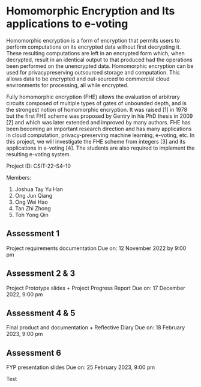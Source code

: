 # Homomorphic Encryption and Its applications to e-voting 

Homomorphic encryption is a form of encryption that permits users to perform
computations on its encrypted data without first decrypting it. These resulting
computations are left in an encrypted form which, when decrypted, result in an
identical output to that produced had the operations been performed on the
unencrypted data. Homomorphic encryption can be used for privacypreserving outsourced storage and computation. This allows data to be
encrypted and out-sourced to commercial cloud environments for processing,
all while encrypted.

Fully homomorphic encryption (FHE) allows the evaluation of arbitrary
circuits composed of multiple types of gates of unbounded depth, and is the
strongest notion of homomorphic encryption. It was raised [1] in 1978 but the
first FHE scheme was proposed by Gentry in his PhD thesis in 2009 [2] and
which was later extended and improved by many authors. FHE has been
becoming an important research direction and has many applications in cloud
computation, privacy-preserving machine learning, e-voting, etc. In this
project, we will investigate the FHE scheme from integers [3] and its
applications in e-voting [4]. The students are also required to implement the
resulting e-voting system.

Project ID: CSIT-22-S4-10

Members:
1. Joshua Tay Yu Han
2. Ong Jun Qiang
3. Ong Wei Hao
4. Tan Zhi Zhong
5. Toh Yong Qin



Assessment 1
------------
Project requirements documentation
Due on: 12 November 2022 by 9:00 pm

Assessment 2 & 3
----------------
Project Prototype slides + Project Progress Report
Due on: 17 December 2022, 9:00 pm


Assessment 4 & 5
----------------
Final product and documentation + Reflective Diary
Due on: 18 February 2023, 9:00 pm

Assessment 6
------------
FYP presentation slides
Due on: 25 February 2023, 9:00 pm

Test

